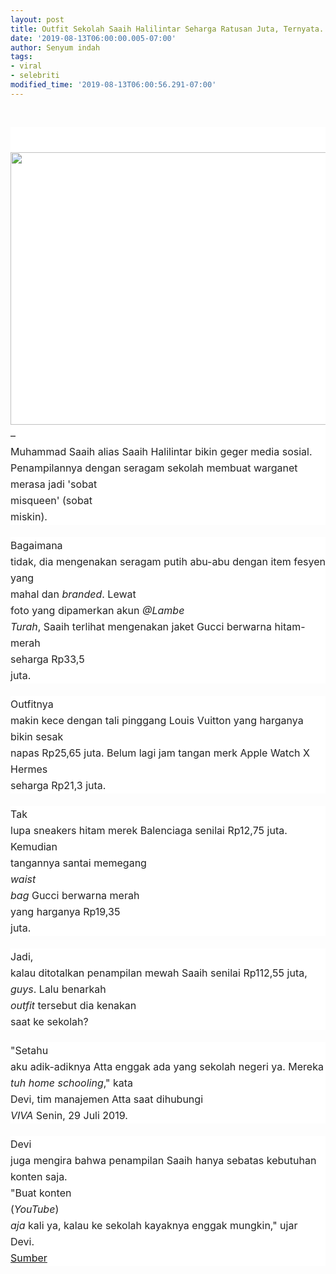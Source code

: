 ```yaml
---
layout: post
title: Outfit Sekolah Saaih Halilintar Seharga Ratusan Juta, Ternyata...
date: '2019-08-13T06:00:00.005-07:00'
author: Senyum indah
tags:
- viral
- selebriti
modified_time: '2019-08-13T06:00:56.291-07:00'
---
```


<br /><div class="article-image-container" style="background-color: white; color: #222222; font-family: -apple-system, BlinkMacSystemFont, &quot;Helvetica Neue&quot;, &quot;PingFang SC&quot;, &quot;Microsoft YaHei&quot;, &quot;Source Han Sans SC&quot;, &quot;Noto Sans CJK SC&quot;, &quot;WenQuanYi Micro Hei&quot;, sans-serif; font-size: 16px; margin: 0px; padding: 0px; white-space: pre-wrap;"><figure style="margin: 0px 0px 20px; padding: 0px; text-align: center;">          <div class="media-outer-container" style="margin: 0px auto 20px; max-width: 100%; padding: 0px; width: 640px;">            <div class="media-container" style="margin: 0px; padding: 0px 0px 360px; position: relative;">              <img class="image" src="https://p0.sgpstatp.com/large/pgc-image-sg/RXazwVO4I2Bb61" style="display: block; height: 436.667px; left: 0px; margin: 0px auto; padding: 0px; position: absolute; top: 0px; user-select: none; width: 640px;" />            </div></div></figure>        </div><div style="background-color: white; color: #222222; font-family: -apple-system, BlinkMacSystemFont, &quot;Helvetica Neue&quot;, &quot;PingFang SC&quot;, &quot;Microsoft YaHei&quot;, &quot;Source Han Sans SC&quot;, &quot;Noto Sans CJK SC&quot;, &quot;WenQuanYi Micro Hei&quot;, sans-serif; font-size: 16px; line-height: 26px; margin-bottom: 20px; min-height: 26px; padding: 0px; white-space: pre-wrap;">– Muhammad Saaih alias Saaih Halilintar bikin geger media sosial. Penampilannya dengan seragam sekolah membuat warganet merasa jadi 'sobat misqueen' (sobat miskin).</div><div style="background-color: white; color: #222222; font-family: -apple-system, BlinkMacSystemFont, &quot;Helvetica Neue&quot;, &quot;PingFang SC&quot;, &quot;Microsoft YaHei&quot;, &quot;Source Han Sans SC&quot;, &quot;Noto Sans CJK SC&quot;, &quot;WenQuanYi Micro Hei&quot;, sans-serif; font-size: 16px; line-height: 26px; margin-bottom: 20px; min-height: 26px; padding: 0px; white-space: pre-wrap;">Bagaimana tidak, dia mengenakan seragam putih abu-abu dengan item fesyen yang mahal dan <em style="margin: 0px; padding: 0px;">branded</em>. Lewat foto yang dipamerkan akun <em style="margin: 0px; padding: 0px;">@Lambe Turah</em>, Saaih terlihat mengenakan jaket Gucci berwarna hitam-merah seharga Rp33,5 juta.</div><div style="background-color: white; color: #222222; font-family: -apple-system, BlinkMacSystemFont, &quot;Helvetica Neue&quot;, &quot;PingFang SC&quot;, &quot;Microsoft YaHei&quot;, &quot;Source Han Sans SC&quot;, &quot;Noto Sans CJK SC&quot;, &quot;WenQuanYi Micro Hei&quot;, sans-serif; font-size: 16px; line-height: 26px; margin-bottom: 20px; min-height: 26px; padding: 0px; white-space: pre-wrap;">Outfitnya makin kece dengan tali pinggang Louis Vuitton yang harganya bikin sesak napas Rp25,65 juta. Belum lagi jam tangan merk Apple Watch X Hermes seharga Rp21,3 juta.  </div><div style="background-color: white; color: #222222; font-family: -apple-system, BlinkMacSystemFont, &quot;Helvetica Neue&quot;, &quot;PingFang SC&quot;, &quot;Microsoft YaHei&quot;, &quot;Source Han Sans SC&quot;, &quot;Noto Sans CJK SC&quot;, &quot;WenQuanYi Micro Hei&quot;, sans-serif; font-size: 16px; line-height: 26px; margin-bottom: 20px; min-height: 26px; padding: 0px; white-space: pre-wrap;">Tak lupa sneakers hitam merek Balenciaga senilai Rp12,75 juta. Kemudian tangannya santai memegang <em style="margin: 0px; padding: 0px;">waist</em> <em style="margin: 0px; padding: 0px;">bag</em> Gucci berwarna merah yang harganya Rp19,35 juta.</div><div style="background-color: white; color: #222222; font-family: -apple-system, BlinkMacSystemFont, &quot;Helvetica Neue&quot;, &quot;PingFang SC&quot;, &quot;Microsoft YaHei&quot;, &quot;Source Han Sans SC&quot;, &quot;Noto Sans CJK SC&quot;, &quot;WenQuanYi Micro Hei&quot;, sans-serif; font-size: 16px; line-height: 26px; margin-bottom: 20px; min-height: 26px; padding: 0px; white-space: pre-wrap;">Jadi, kalau ditotalkan penampilan mewah Saaih senilai Rp112,55 juta, <em style="margin: 0px; padding: 0px;">guys</em>. Lalu benarkah <em style="margin: 0px; padding: 0px;">outfit</em> tersebut dia kenakan saat ke sekolah?   </div><div style="background-color: white; color: #222222; font-family: -apple-system, BlinkMacSystemFont, &quot;Helvetica Neue&quot;, &quot;PingFang SC&quot;, &quot;Microsoft YaHei&quot;, &quot;Source Han Sans SC&quot;, &quot;Noto Sans CJK SC&quot;, &quot;WenQuanYi Micro Hei&quot;, sans-serif; font-size: 16px; line-height: 26px; margin-bottom: 20px; min-height: 26px; padding: 0px; white-space: pre-wrap;">"Setahu aku adik-adiknya Atta enggak ada yang sekolah negeri ya. Mereka <em style="margin: 0px; padding: 0px;">tuh home schooling</em>," kata Devi, tim manajemen Atta saat dihubungi <em style="margin: 0px; padding: 0px;">VIVA</em> Senin, 29 Juli 2019.   </div><div style="background-color: white; color: #222222; font-family: -apple-system, BlinkMacSystemFont, &quot;Helvetica Neue&quot;, &quot;PingFang SC&quot;, &quot;Microsoft YaHei&quot;, &quot;Source Han Sans SC&quot;, &quot;Noto Sans CJK SC&quot;, &quot;WenQuanYi Micro Hei&quot;, sans-serif; font-size: 16px; line-height: 26px; min-height: 26px; padding: 0px; white-space: pre-wrap;">Devi juga mengira bahwa penampilan Saaih hanya sebatas kebutuhan konten saja. "Buat konten (<em style="margin: 0px; padding: 0px;">YouTube</em>)<em style="margin: 0px; padding: 0px;"> aja</em> kali ya, kalau ke sekolah kayaknya enggak mungkin," ujar Devi.</div><div style="background-color: white; color: #222222; font-family: -apple-system, BlinkMacSystemFont, &quot;Helvetica Neue&quot;, &quot;PingFang SC&quot;, &quot;Microsoft YaHei&quot;, &quot;Source Han Sans SC&quot;, &quot;Noto Sans CJK SC&quot;, &quot;WenQuanYi Micro Hei&quot;, sans-serif; font-size: 16px; line-height: 26px; min-height: 26px; padding: 0px; white-space: pre-wrap;"><a href="https://babe.topbuzz.com/a/6719006001548231170?c=wa&amp;app_id=1124&amp;gid=6719006001548231170&amp;impr_id=6724634962601101570&amp;language=id&amp;region=id&amp;user_id=6607209611425153025">Sumber</a></div>